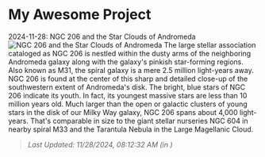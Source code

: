 # My Awesome Project

<!-- APOD Start -->
2024-11-28: NGC 206 and the Star Clouds of Andromeda
![NGC 206 and the Star Clouds of Andromeda](https://apod.nasa.gov/apod/image/2411/NGC206_APOD1024.jpg)
The large stellar association cataloged as NGC 206 is nestled within the dusty arms of the neighboring Andromeda galaxy along with the galaxy's pinkish star-forming regions. Also known as M31, the spiral galaxy is a mere 2.5 million light-years away. NGC 206 is found at the center of this sharp and detailed close-up of the southwestern extent of Andromeda's disk. The bright, blue stars of NGC 206 indicate its youth. In fact, its youngest massive stars are less than 10 million years old. Much larger than the open or galactic clusters of young stars in the disk of our Milky Way galaxy, NGC 206 spans about 4,000 light-years. That's comparable in size to the giant stellar nurseries NGC 604 in nearby spiral M33 and the Tarantula Nebula in the Large Magellanic Cloud.
> _Last Updated: 11/28/2024, 08:12:32 AM (in )_
<!-- APOD End -->
